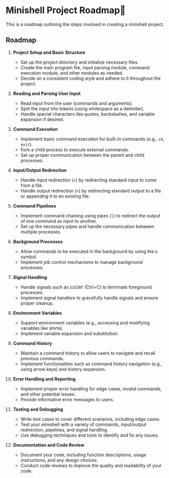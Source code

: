 # Minishell Project Roadmap👀

This is a roadmap outlining the steps involved in creating a minishell project.

## Roadmap

1. **Project Setup and Basic Structure**
   - Set up the project directory and initialize necessary files.
   - Create the main program file, input parsing module, command execution module, and other modules as needed.
   - Decide on a consistent coding style and adhere to it throughout the project.

2. **Reading and Parsing User Input**
   - Read input from the user (commands and arguments).
   - Split the input into tokens (using whitespace as a delimiter).
   - Handle special characters like quotes, backslashes, and variable expansion if desired.

3. **Command Execution**
   - Implement basic command execution for built-in commands (e.g., `cd`, `exit`).
   - Fork a child process to execute external commands.
   - Set up proper communication between the parent and child processes.

4. **Input/Output Redirection**
   - Handle input redirection (`<`) by redirecting standard input to come from a file.
   - Handle output redirection (`>`) by redirecting standard output to a file or appending it to an existing file.

5. **Command Pipelines**
   - Implement command chaining using pipes (`|`) to redirect the output of one command as input to another.
   - Set up the necessary pipes and handle communication between multiple processes.

6. **Background Processes**
   - Allow commands to be executed in the background by using the `&` symbol.
   - Implement job control mechanisms to manage background processes.

7. **Signal Handling**
   - Handle signals such as `SIGINT` (Ctrl+C) to terminate foreground processes.
   - Implement signal handlers to gracefully handle signals and ensure proper cleanup.

8. **Environment Variables**
   - Support environment variables (e.g., accessing and modifying variables like `$PATH`).
   - Implement variable expansion and substitution.

9. **Command History**
   - Maintain a command history to allow users to navigate and recall previous commands.
   - Implement functionalities such as command history navigation (e.g., using arrow keys) and history expansion.

10. **Error Handling and Reporting**
    - Implement proper error handling for edge cases, invalid commands, and other potential issues.
    - Provide informative error messages to users.

11. **Testing and Debugging**
    - Write test cases to cover different scenarios, including edge cases.
    - Test your minishell with a variety of commands, input/output redirection, pipelines, and signal handling.
    - Use debugging techniques and tools to identify and fix any issues.

12. **Documentation and Code Review**
    - Document your code, including function descriptions, usage instructions, and any design choices.
    - Conduct code reviews to improve the quality and readability of your code.
